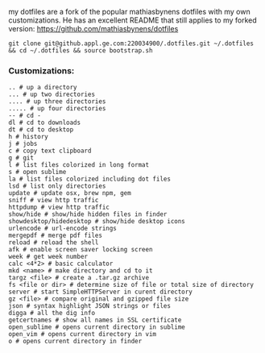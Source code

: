 
my dotfiles are a fork of the popular mathiasbynens dotfiles with my own customizations. He has an excellent README that still applies to my forked version:
https://github.com/mathiasbynens/dotfiles

    git clone git@github.appl.ge.com:220034900/.dotfiles.git ~/.dotfiles && cd ~/.dotfiles && source bootstrap.sh

### Customizations:
    .. # up a directory
    ... # up two directories
    .... # up three directories
    ..... # up four directories
    -- # cd -
    dl # cd to downloads
    dt # cd to desktop
    h # history
    j # jobs
    c # copy text clipboard
    g # git 
    l # list files colorized in long format
    s # open sublime
    la # list files colorized including dot files
    lsd # list only directories
    update # update osx, brew npm, gem
    sniff # view http traffic
    httpdump # view http traffic
    show/hide # show/hide hidden files in finder
    showdesktop/hidedesktop # show/hide desktop icons
    urlencode # url-encode strings
    mergepdf # merge pdf files
    reload # reload the shell
    afk # enable screen saver locking screen    
    week # get week number
    calc <4*2> # basic calculator 
    mkd <name> # make directory and cd to it
    targz <file> # create a .tar.gz archive
    fs <file or dir> # determine size of file or total size of directory
    server # start SimpleHTTPServer in curent directory
    gz <file> # compare original and gzipped file size
    json # syntax highlight JSON strings or files
    digga # all the dig info 
    getcertnames # show all names in SSL certificate
    open_sublime # opens current directory in sublime
    open_vim # opens current directory in vim
    o # opens current directory in finder
    

